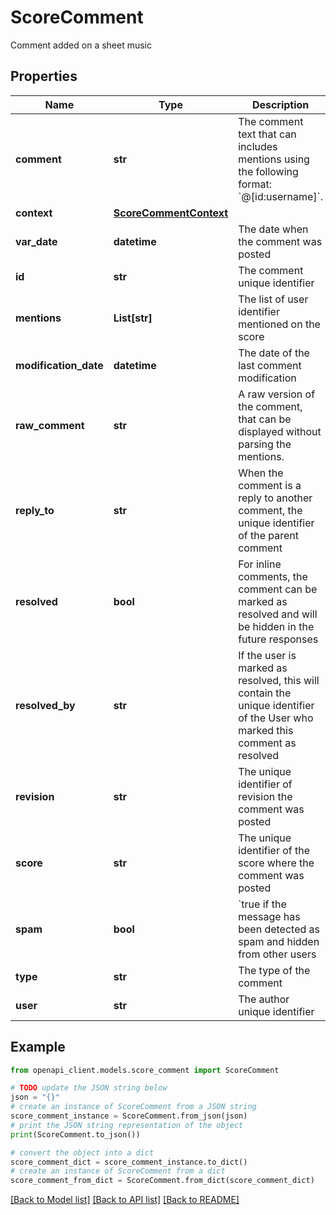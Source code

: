 # ScoreComment

Comment added on a sheet music

## Properties

Name | Type | Description | Notes
------------ | ------------- | ------------- | -------------
**comment** | **str** | The comment text that can includes mentions using the following format: &#x60;@[id:username]&#x60;.  | [optional] 
**context** | [**ScoreCommentContext**](ScoreCommentContext.md) |  | [optional] 
**var_date** | **datetime** | The date when the comment was posted | [optional] 
**id** | **str** | The comment unique identifier | [optional] 
**mentions** | **List[str]** | The list of user identifier mentioned on the score | [optional] 
**modification_date** | **datetime** | The date of the last comment modification | [optional] 
**raw_comment** | **str** | A raw version of the comment, that can be displayed without parsing the mentions.  | [optional] 
**reply_to** | **str** | When the comment is a reply to another comment, the unique identifier of the parent comment  | [optional] 
**resolved** | **bool** | For inline comments, the comment can be marked as resolved and will be hidden in the future responses  | [optional] 
**resolved_by** | **str** | If the user is marked as resolved, this will contain the unique identifier of the User who marked this comment as resolved  | [optional] 
**revision** | **str** | The unique identifier of revision the comment was posted | [optional] 
**score** | **str** | The unique identifier of the score where the comment was posted | [optional] 
**spam** | **bool** | &#x60;true  if the message has been detected as spam and hidden from other users  | [optional] 
**type** | **str** | The type of the comment | [optional] 
**user** | **str** | The author unique identifier | [optional] 

## Example

```python
from openapi_client.models.score_comment import ScoreComment

# TODO update the JSON string below
json = "{}"
# create an instance of ScoreComment from a JSON string
score_comment_instance = ScoreComment.from_json(json)
# print the JSON string representation of the object
print(ScoreComment.to_json())

# convert the object into a dict
score_comment_dict = score_comment_instance.to_dict()
# create an instance of ScoreComment from a dict
score_comment_from_dict = ScoreComment.from_dict(score_comment_dict)
```
[[Back to Model list]](../README.md#documentation-for-models) [[Back to API list]](../README.md#documentation-for-api-endpoints) [[Back to README]](../README.md)


